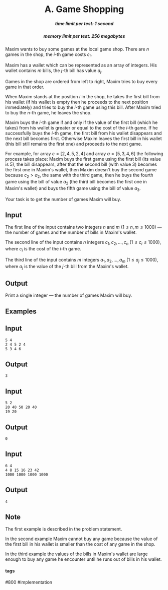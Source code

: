 <h1 style='text-align: center;'> A. Game Shopping</h1>

<h5 style='text-align: center;'>time limit per test: 1 second</h5>
<h5 style='text-align: center;'>memory limit per test: 256 megabytes</h5>

Maxim wants to buy some games at the local game shop. There are $n$ games in the shop, the $i$-th game costs $c_i$.

Maxim has a wallet which can be represented as an array of integers. His wallet contains $m$ bills, the $j$-th bill has value $a_j$.

Games in the shop are ordered from left to right, Maxim tries to buy every game in that order.

When Maxim stands at the position $i$ in the shop, he takes the first bill from his wallet (if his wallet is empty then he proceeds to the next position immediately) and tries to buy the $i$-th game using this bill. After Maxim tried to buy the $n$-th game, he leaves the shop.

Maxim buys the $i$-th game if and only if the value of the first bill (which he takes) from his wallet is greater or equal to the cost of the $i$-th game. If he successfully buys the $i$-th game, the first bill from his wallet disappears and the next bill becomes first. Otherwise Maxim leaves the first bill in his wallet (this bill still remains the first one) and proceeds to the next game.

For example, for array $c = [2, 4, 5, 2, 4]$ and array $a = [5, 3, 4, 6]$ the following process takes place: Maxim buys the first game using the first bill (its value is $5$), the bill disappears, after that the second bill (with value $3$) becomes the first one in Maxim's wallet, then Maxim doesn't buy the second game because $c_2 > a_2$, the same with the third game, then he buys the fourth game using the bill of value $a_2$ (the third bill becomes the first one in Maxim's wallet) and buys the fifth game using the bill of value $a_3$.

Your task is to get the number of games Maxim will buy.

## Input

The first line of the input contains two integers $n$ and $m$ ($1 \le n, m \le 1000$) — the number of games and the number of bills in Maxim's wallet.

The second line of the input contains $n$ integers $c_1, c_2, \dots, c_n$ ($1 \le c_i \le 1000$), where $c_i$ is the cost of the $i$-th game.

The third line of the input contains $m$ integers $a_1, a_2, \dots, a_m$ ($1 \le a_j \le 1000$), where $a_j$ is the value of the $j$-th bill from the Maxim's wallet.

## Output

Print a single integer — the number of games Maxim will buy.

## Examples

## Input


```
5 4  
2 4 5 2 4  
5 3 4 6  

```
## Output


```
3  

```
## Input


```
5 2  
20 40 50 20 40  
19 20  

```
## Output


```
0  

```
## Input


```
6 4  
4 8 15 16 23 42  
1000 1000 1000 1000  

```
## Output


```
4  

```
## Note

The first example is described in the problem statement.

In the second example Maxim cannot buy any game because the value of the first bill in his wallet is smaller than the cost of any game in the shop.

In the third example the values of the bills in Maxim's wallet are large enough to buy any game he encounter until he runs out of bills in his wallet.



#### tags 

#800 #implementation 